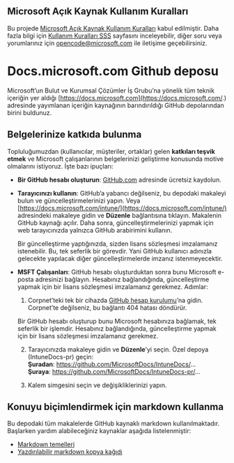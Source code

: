 ## <a name="microsoft-open-source-code-of-conduct"></a>Microsoft Açık Kaynak Kullanım Kuralları

Bu projede [Microsoft Açık Kaynak Kullanım Kuralları](https://opensource.microsoft.com/codeofconduct/) kabul edilmiştir.
Daha fazla bilgi için [Kullanım Kuralları SSS](https://opensource.microsoft.com/codeofconduct/faq/) sayfasını inceleyebilir, diğer soru veya yorumlarınız için [opencode@microsoft.com](mailto:opencode@microsoft.com) ile iletişime geçebilirsiniz.

# <a name="docsmicrosoftcom-github-repository"></a>Docs.microsoft.com Github deposu

Microsoft’un Bulut ve Kurumsal Çözümler İş Grubu’na yönelik tüm teknik içeriğin yer aldığı [https://docs.microsoft.com](https://docs.microsoft.com/.) adresinde yayımlanan içeriğin kaynağının barındırıldığı GitHub depolarından birini buldunuz.

## <a name="contribute-to-your-documentation"></a>Belgelerinize katkıda bulunma
Topluluğumuzdan (kullanıcılar, müşteriler, ortaklar) gelen **katkıları teşvik etmek** ve Microsoft çalışanlarının belgelerinizi geliştirme konusunda motive olmalarını istiyoruz. İşte bazı ipuçları:

* **Bir GitHub hesabı oluşturun**: [GitHub.com](https://www.github.com) adresinde ücretsiz kaydolun.

* **Tarayıcınızı kullanın**: GitHub’a yabancı değilseniz, bu depodaki makaleyi bulun ve güncelleştirmelerinizi yapın. Veya [https://docs.microsoft.com/intune/](https://docs.microsoft.com/intune/) adresindeki makaleye gidin ve **Düzenle** bağlantısına tıklayın. Makalenin GitHub kaynağı açılır. Daha sonra, güncelleştirmelerinizi yapmak için web tarayıcınızda yalnızca GitHub arabirimini kullanın. 

  Bir güncelleştirme yaptığınızda, sizden lisans sözleşmesi imzalamanız istenebilir. Bu, tek seferlik bir görevdir. Yani GitHub kullanıcı adınızla gelecekte yapılacak diğer güncelleştirmelerde imzanız istenmeyecektir. 
  
* **MSFT Çalışanları**: GitHub hesabı oluşturduktan sonra bunu Microsoft e-posta adresinizi bağlayın. Hesabınız bağlandığında, güncelleştirme yapmak için bir lisans sözleşmesi imzalamanız gerekmez. Adımlar:

  1. Corpnet’teki tek bir cihazda [GitHub hesap kurulumu](https://review.docs.microsoft.com/en-us/help/contribute/contribute-get-started-setup-github?branch=master)’na gidin. Corpnet’te değilseniz, bu bağlantı 404 hatası döndürür.
  
    Bir GitHub hesabı oluşturup bunu Microsoft hesabınıza bağlamak, tek seferlik bir işlemdir. Hesabınız bağlandığında, güncelleştirme yapmak için bir lisans sözleşmesi imzalamanız gerekmez. 

  2. Tarayıcınızda makaleye gidin ve **Düzenle**’yi seçin. Özel depoya (IntuneDocs-pr) geçin:  
    **Şuradan**: https://github.com/MicrosoftDocs/IntuneDocs/...  
    **Şuraya**: https://github.com/MicrosoftDocs/IntuneDocs-pr/...
  
  3. Kalem simgesini seçin ve değişikliklerinizi yapın. 

## <a name="use-markdown-to-format-your-topic"></a>Konuyu biçimlendirmek için markdown kullanma
Bu depodaki tüm makalelerde GitHub kaynaklı markdown kullanılmaktadır.  Başlarken yardım alabileceğiniz kaynaklar aşağıda listelenmiştir:

* [Markdown temelleri](https://help.github.com/articles/markdown-basics/)
* [Yazdırılabilir markdown kopya kağıdı](./contributor-guide/media/documents/markdown-cheatsheet.pdf?raw=true)
